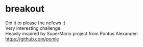 # breakout
Did it to please the nefews :)  
Very interesting challenge.  
Heavily inspired by SuperMario project from Pontus Alexander: https://github.com/pomle 
